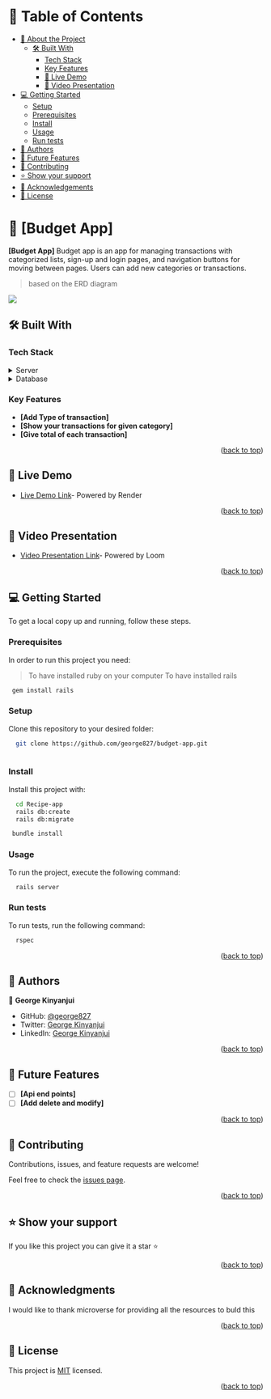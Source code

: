 <div align="center">
 

  <h3><b><a name="Recipe-app"></a></b></h3>

</div>

<!-- TABLE OF CONTENTS -->

# 📗 Table of Contents

- [📖 About the Project](#about-project)
  - [🛠 Built With](#built-with)
    - [Tech Stack](#tech-stack)
    - [Key Features](#key-features)
    - [🚀 Live Demo](#live-demo)
    - [🚀 Video Presentation](#presentation)
- [💻 Getting Started](#getting-started)
  - [Setup](#setup)
  - [Prerequisites](#prerequisites)
  - [Install](#install)
  - [Usage](#usage)
  - [Run tests](#run-tests)
- [👥 Authors](#authors)
- [🔭 Future Features](#future-features)
- [🤝 Contributing](#contributing)
- [⭐️ Show your support](#support)
- [🙏 Acknowledgements](#acknowledgements)
- [📝 License](#license)

<!-- PROJECT DESCRIPTION -->

# 📖 [Budget App] <a name="about-project"></a>

> 

**[Budget App]** Budget app is an app for managing transactions with categorized lists, sign-up and login pages, and navigation buttons for moving between pages. Users can add new categories or transactions.


>based on the ERD diagram
<img src ="./budget_erd.png">

## 🛠 Built With <a name="built-with"></a>

### Tech Stack <a name="tech-stack"></a>


<details>
  <summary>Server</summary>
  <ul>
    <li><a href="https://rubyonrails.org/">Ruby on rails</a></li>
  </ul>
</details>


<details>
<summary>Database</summary>
  <ul>
    <li><a href="https://www.postgresql.org/">PostgreSQL</a></li>
  </ul>
</details>


<!-- Features -->

### Key Features <a name="key-features"></a>

- **[Add Type of transaction]**
- **[Show your transactions for given category]**
- **[Give total of each transaction]**

<p align="right">(<a href="#readme-top">back to top</a>)</p>

## 🚀 Live Demo <a name="live-demo"></a>

- [Live Demo Link](https://budget-n0m8.onrender.com)- Powered by Render

<p align="right">(<a href="#readme-top">back to top</a>)</p>

## 🚀 Video Presentation <a name="presentation"></a>

- [Video Presentation Link](https://www.loom.com/share/0a97d8d1ae564415a2acca5ff89f553d)- Powered by Loom

<p align="right">(<a href="#readme-top">back to top</a>)</p>

<!-- GETTING STARTED -->

## 💻 Getting Started <a name="getting-started"></a>


To get a local copy up and running, follow these steps.

### Prerequisites

In order to run this project you need:

>To have installed ruby on your computer
>To have installed rails

```sh
 gem install rails
```

### Setup

Clone this repository to your desired folder:

```sh
  git clone https://github.com/george827/budget-app.git
  
```

### Install

Install this project with:

```sh
  cd Recipe-app
  rails db:create
  rails db:migrate
```
```sh
 bundle install
```

### Usage

To run the project, execute the following command:

```sh
  rails server
```

### Run tests

To run tests, run the following command:

```sh
  rspec
```

<p align="right">(<a href="#readme-top">back to top</a>)</p>

<!-- AUTHORS -->

## 👥 Authors <a name="authors"></a>


👤 **George Kinyanjui**

- GitHub: [@george827](https://github.com/george827)
- Twitter: [George Kinyanjui](https://twitter.com/geok8376)
- LinkedIn: [George Kinyanjui](https://www.linkedin.com/in/georgekinyanjui/)


<p align="right">(<a href="#readme-top">back to top</a>)</p>

<!-- FUTURE FEATURES -->

## 🔭 Future Features <a name="future-features"></a>


- [ ] **[Api end points]**
- [ ] **[Add delete and modify]**

<p align="right">(<a href="#readme-top">back to top</a>)</p>

<!-- CONTRIBUTING -->

## 🤝 Contributing <a name="contributing"></a>

Contributions, issues, and feature requests are welcome!

Feel free to check the [issues page](https://github.com/george827/budget-app/issues).

<p align="right">(<a href="#readme-top">back to top</a>)</p>

<!-- SUPPORT -->

## ⭐️ Show your support <a name="support"></a>


If you like this project you can give it a star ⭐️

<p align="right">(<a href="#readme-top">back to top</a>)</p>

<!-- ACKNOWLEDGEMENTS -->

## 🙏 Acknowledgments <a name="acknowledgements"></a>



I would like to thank microverse for providing all the resources to buld this

<p align="right">(<a href="#readme-top">back to top</a>)</p>


<!-- LICENSE -->

## 📝 License <a name="license"></a>

This project is [MIT](https://github.com/george827/budget-app/blob/dev/LICENSE) licensed.


<p align="right">(<a href="#readme-top">back to top</a>)</p>
